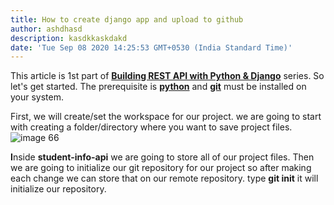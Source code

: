 ```yaml
---
title: How to create django app and upload to github
author: ashdhasd
description: kasdkkaskdakd
date: 'Tue Sep 08 2020 14:25:53 GMT+0530 (India Standard Time)'
---
```

This article is 1st part of [**Building REST API with Python & Django**](https://geeksfortech.com/building-rest-api-with-python-django-tutorial/) series. So let's get started. The prerequisite is [**python**](https://geeksfortech.com/how-to-install-python3-on-windows/) and [**git**](https://geeksfortech.com/how-to-install-git/) must be installed on your system.

First, we will create/set the workspace for our project. we are going to start with creating a folder/directory where you want to save project files.![image 66](https://geeksfortech.com/static/6048794b2ca5246099fe4d25d7a20762/d5c60/image-66.png)

**I**nside **student-info-api** we are going to store all of our project files. Then we are going to initialize our git repository for our project so after making each change we can store that on our remote repository. type **git init** it will initialize our repository.